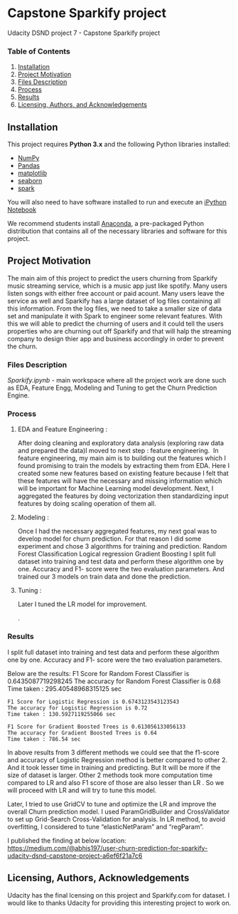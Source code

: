 # Capstone Sparkify project

Udacity DSND project 7 - Capstone Sparkify project

### Table of Contents

1. [Installation](#installation)
2. [Project Motivation](#motivation)
3. [Files Description](#files)
4. [Process](#process)
5. [Results](#results)
6. [Licensing, Authors, and Acknowledgements](#licensing)


## Installation <a name="installation"></a>

This project requires **Python 3.x** and the following Python libraries installed:

- [NumPy](http://www.numpy.org/)
- [Pandas](http://pandas.pydata.org)
- [matplotlib](http://matplotlib.org/)
- [seaborn](https://seaborn.pydata.org/)
- [spark](https://spark.apache.org/)

You will also need to have software installed to run and execute an [iPython Notebook](http://ipython.org/notebook.html)

We recommend students install [Anaconda](https://www.continuum.io/downloads), a pre-packaged Python distribution that contains all of the necessary libraries and software for this project. 


## Project Motivation <a name="motivation"></a>

The main aim of this project to predict the users churning from Sparkify music streaming service, which is a music app just like spotify. Many users listen songs  with either free account or paid acount. Many users leave the service as well and Sparkify has a large dataset of log files containing all this information. From the log files, we need to take a smaller size of data set and manipulate it with Spark to engineer some relevant features. 
With this we will able to predict the churning of users and it could tell the users properties who are churning out off Sparkify and that will halp the streaming company to design thier app and business accordingly in order to prevent the churn.

### Files Description <a name = "files"></a>

*Sparkify.ipynb* - main workspace where all the project work are done such as EDA, Feature Engg, Modeling and Tuning to get the Churn Prediction Engine.

### Process <a name = "prcoess"></a>

1. EDA and Feature Engineering : 

   After doing cleaning and exploratory data analysis (exploring raw data and prepared the data)I moved to next step : feature engineering. 
   In feature engineering, my main aim is to building out the features which I found promising to train the models by extracting them from EDA. Here I created some 
   new features based on existing feature because I felt that these features will have the necessary and missing information which will be important for Machine Learning 
   model development. 
   Next, I aggregated the features by doing vectorization then standardizing input features by doing scaling operation of them all.

2. Modeling :

   Once I had the necessary aggregated features, my next goal was to develop model for churn prediction.
   For that reason I did some experiment and chose 3 algorithms for training and prediction.
    Random Forest Classification
    Logical regression
    Gradient Boosting
   I split full dataset into training and test data and perform these algorithm one by one. Accuracy and F1- score were the two evaluation parameters. And trained our 3 
   models on train data and done the prediction.

3. Tuning :

   Later I tuned the LR model for improvement.
   
   .
### Results <a name = "results"></a>

I split full dataset into training and test data and perform these algorithm one by one. Accuracy and F1- score were the two evaluation parameters.

Below are the results:
	F1 Score for Random Forest Classifier is 0.6435087719298245
	The accuracy for Random Forest Classifier is 0.68
	Time taken : 295.40548968315125 sec
	
	F1 Score for Logistic Regression is 0.6743123543123543
	The accuracy for Logistic Regression is 0.72
	Time taken : 130.5927119255066 sec
	
	F1 Score for Gradient Boosted Trees is 0.613056133056133
	The accuracy for Gradient Boosted Trees is 0.64
	Time taken : 786.54 sec
	
	
In above results from 3 different methods we could see that the f1-score and accuracy of Logistic Regression method is better compared to other 2. And it took lesser time in training and predicting. But It will be more if the size of dataset is larger.
Other 2 methods took more computation time compared to LR and also F1 score of those are also lesser than LR . So we will proceed with LR and will try to tune this model.

Later, I tried to use GridCV to tune and optimize the LR and improve the overall Churn prediction model. I used ParamGridBuilder and CrossValidator to set up Grid-Search Cross-Validation for analysis.
In LR method, to avoid overfitting, I considered to tune “elasticNetParam” and “regParam”.


I published the finding at below location:
https://medium.com/@abhis197/user-churn-prediction-for-sparkify-udacity-dsnd-capstone-project-a6ef6f21a7c6

## Licensing, Authors, Acknowledgements<a name="licensing"></a>
 Udacity has the final lcensing on this project and Sparkify.com for dataset. 
 I would like to thanks Udacity for providing this interesting project to work on.

